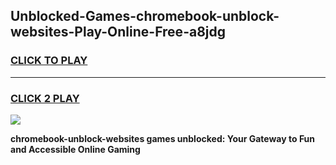 
## Unblocked-Games-chromebook-unblock-websites-Play-Online-Free-a8jdg
<h3>
<a href="https://premium76.site?title=chromebook-unblock-websites&ref=26A">CLICK TO PLAY</a></h3>
<hr>

<h3>
<a href="https://premium76.site?title=chromebook-unblock-websites&ref=26A">CLICK 2 PLAY</a>
  
</h3>

<a href="https://premium76.site?title=chromebook-unblock-websites&ref=26A"><img src="https://clearcache.store/games.png"></a>


**chromebook-unblock-websites games unblocked: Your Gateway to Fun and Accessible Online Gaming**
